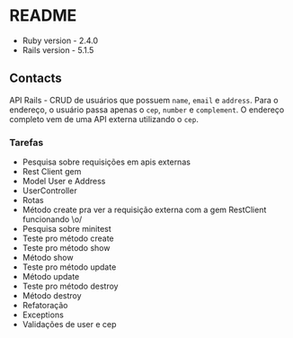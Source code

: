 # README

* Ruby version - 2.4.0
* Rails version - 5.1.5

## Contacts
API Rails - CRUD de usuários que possuem `name`, `email` e `address`.
Para o endereço, o usuário passa apenas o `cep`, `number` e `complement`.
O endereço completo vem de uma API externa utilizando o `cep`.

### Tarefas
* Pesquisa sobre requisições em apis externas
* Rest Client gem
* Model User e Address
* UserController
* Rotas
* Método create pra ver a requisição externa com a gem RestClient funcionando \o/
* Pesquisa sobre minitest
* Teste pro método create
* Teste pro método show
* Método show
* Teste pro método update
* Método update
* Teste pro método destroy
* Método destroy
* Refatoração
* Exceptions
* Validações de user e cep